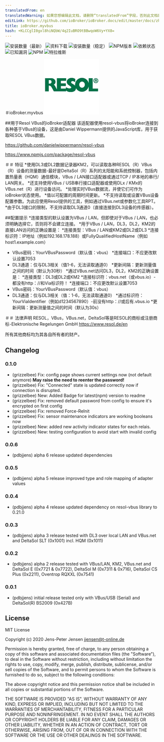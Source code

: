 ```yaml
---
translatedFrom: en
translatedWarning: 如果您想编辑此文档，请删除“translatedFrom”字段，否则此文档将再次自动翻译
editLink: https://github.com/ioBroker/ioBroker.docs/edit/master/docs/zh-cn/adapterref/iobroker.myvbus/README.md
title: ioBroker.myvbus
hash: +KLCCglI0gxl8hiNQbW/4q2IuBRO9tBBwqoW6Vy+YX8=
---
```

![安装数量（最新）](http://iobroker.live/badges/myvbus-installed.svg)
![资料下载](https://img.shields.io/npm/dm/iobroker.myvbus.svg)
![安装数量（稳定）](http://iobroker.live/badges/myvbus-stable.svg)
![NPM版本](https://img.shields.io/npm/v/iobroker.myvbus.svg)
![依赖状态](https://img.shields.io/david/iobroker-community-adapters/iobroker.myvbus.svg)
![已知漏洞](https://snyk.io/test/github/iobroker-community-adapters/ioBroker.myvbus/badge.svg)
![NPM](https://nodei.co/npm/iobroker.myvbus.png?downloads=true)
![特拉维斯](http://img.shields.io/travis/iobroker-community-adapters/ioBroker.myvbus/master.svg)

＃ioBroker.myvbus
![商标](../../../en/adapterref/iobroker.myvbus/admin/myvbus.png)

##用于Resol VBus的ioBroker适配器
该适配器使用resol-vbus将ioBroker连接到各种基于VBus的设备，这是由Daniel Wippermann提供的JavaScript库，用于获取RESOL VBus数据。

<https://github.com/danielwippermann/resol-vbus>

<https://www.npmjs.com/package/resol-vbus>

＃＃ 特征
*使用DL3或DL2数据记录器KM2，可以读取各种RESOL（R）VBus（R）设备的测量数据-最好是DeltaSol（R）系列的太阳能和系统控制器，包括内置热量表（HQM）通信模块，VBus / LAN接口适配器或通过TCP / IP本地的串行/ LAN网关。
*还支持使用VBus / USB串行接口适配器或使用DLx / KMx的VBus.net（R）进行设备访问。
*处理实时VBus数据流，并使它们可作为ioBroker状态使用。
*值以可配置的周期时间更新。
*不支持读取或设置VBus设备配置参数。为此应使用Resol提供的工具，例如通过VBus.net或参数化工具RPT。
*由于DL3接口的限制，不支持读取DL3通道0（直接连接到DL3设备的传感器）。

##配置提示
*连接类型的默认设置为VBus / LAN，但即使对于VBus / LAN，也必须明确选择它，否则将不会建立连接。
*用于VBus / LAN，DL3，DL2，KM2的直接LAN访问的正确设置是：
  *连接类型：VBus / LAN或KM2或DL2或DL3
  *连接标识符：IP地址（例如192.168.178.188）或FullyQualifiedHostName（例如host1.example.com）
  * VBus密码：YourVBusPassword（默认值：vbus）
  *连接端口：不应更改默认设置7053
  * DL3通道：仅与DL3相关（值1-6，无法读取通道0）
  *更新间隔：更新测量值之间的时间（默认为30秒）
*通过VBus.net访问DL3，DL2，KM2的正确设置是：
  *连接类型：DL3或DL2或KM2
  *连接标识符：vbus.net（或vbus.io）-都没有http：//和Via标识符！
  *连接端口：不应更改默认设置7053
  * VBus密码：YourVBusPassword（默认值：vbus）
  * DL3通道：仅与DL3相关（值：1-6，无法读取通道0）
  *通过标识符：YourViaIdentifier（例如d1234567890）-前没有http：//或后有.vbus.io
  *更新间隔：更新测量值之间的时间（默认为30s）

＃＃ 法律声明
RESOL，VBus，VBus.net，DeltaSol等是RESOL的商标或注册商标-Elektronische Regelungen GmbH <https://www.resol.de/en>

所有其他商标均为其各自所有者的财产。

## Changelog

### 0.1.0
* (grizzelbee) Fix: config page shows current settings now (not default anymore) **May raise the need to reenter the password!**
* (grizzelbee) Fix: "Connected" state is updated correctly now if connection is disrupted.
* (grizzelbee) New: Added Badge for latest(npm) version to readme
* (grizzelbee) Fix: removed default password from config to ensure it's encrypted on first config
* (grizzelbee) Fix: removed Force-ReInit
* (grizzelbee) Fix: sensor maintenance indicators are working booleans now
* (grizzelbee) New: added new activity indicator states for each relais.
* (grizzelbee) New: testing configuration to avoid start with invalid config

### 0.0.6
* (pdbjjens) alpha 6 release updated dependencies

### 0.0.5
* (pdbjjens) alpha 5 release improved type and role mapping of adapter values

### 0.0.4
* (pdbjjens) alpha 4 release updated dependency on resol-vbus library to 0.21.0

### 0.0.3
* (pdbjjens) alpha 3 release tested with DL3 over local LAN and VBus.net and DeltaSol SLT (0x1001) incl. HQM (0x1011)

### 0.0.2
* (pdbjjens) alpha 2 release tested with VBus/LAN, KM2, VBus.net and DeltaSol E (0x7721 & 0x7722), DeltaSol M (0x7311 & 0x716), DeltaSol CS Plus (0x2211), Oventrop RQXXL (0x7541)

### 0.0.1

* (pdbjjens) initial release tested only with VBus/USB (Serial) and DeltaSol(R) BS2009 (0x427B)

## License

MIT License

Copyright (c) 2020 Jens-Peter Jensen <jjensen@t-online.de>

Permission is hereby granted, free of charge, to any person obtaining a copy
of this software and associated documentation files (the "Software"), to deal
in the Software without restriction, including without limitation the rights
to use, copy, modify, merge, publish, distribute, sublicense, and/or sell
copies of the Software, and to permit persons to whom the Software is
furnished to do so, subject to the following conditions:

The above copyright notice and this permission notice shall be included in all
copies or substantial portions of the Software.

THE SOFTWARE IS PROVIDED "AS IS", WITHOUT WARRANTY OF ANY KIND, EXPRESS OR
IMPLIED, INCLUDING BUT NOT LIMITED TO THE WARRANTIES OF MERCHANTABILITY,
FITNESS FOR A PARTICULAR PURPOSE AND NONINFRINGEMENT. IN NO EVENT SHALL THE
AUTHORS OR COPYRIGHT HOLDERS BE LIABLE FOR ANY CLAIM, DAMAGES OR OTHER
LIABILITY, WHETHER IN AN ACTION OF CONTRACT, TORT OR OTHERWISE, ARISING FROM,
OUT OF OR IN CONNECTION WITH THE SOFTWARE OR THE USE OR OTHER DEALINGS IN THE
SOFTWARE.
